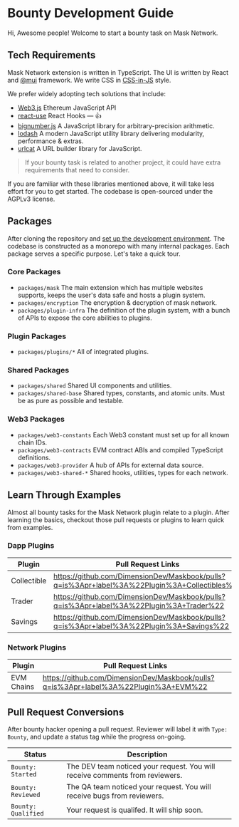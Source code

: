 # Bounty Development Guide

Hi, Awesome people! Welcome to start a bounty task on Mask Network.

## Tech Requirements

Mask Network extension is written in TypeScript. The UI is written by React and [@mui](https://mui.com/) framework. We write CSS in [CSS-in-JS](css-in-js.md) style.

We prefer widely adopting tech solutions that include:

- [Web3.js](https://web3js.readthedocs.io/) Ethereum JavaScript API
- [react-use](https://streamich.github.io/react-use/) React Hooks — 👍
- [bignumber.js](https://mikemcl.github.io/bignumber.js/) A JavaScript library for arbitrary-precision arithmetic.
- [lodash](https://lodash.com/docs/) A modern JavaScript utility library delivering modularity, performance & extras.
- [urlcat](https://urlcat.dev/) A URL builder library for JavaScript.

> If your bounty task is related to another project, it could have extra requirements that need to consider.

If you are familiar with these libraries mentioned above, it will take less effort for you to get started.
The codebase is open-sourced under the AGPLv3 license.

## Packages

After cloning the repository and [set up the development environment](setup.md). The codebase is constructed as a monorepo with many internal packages. Each package serves a specific purpose. Let's take a quick tour.

### Core Packages

- `packages/mask` The main extension which has multiple websites supports, keeps the user's data safe and hosts a plugin system.
- `packages/encryption` The encryption & decryption of mask network.
- `packages/plugin-infra` The definition of the plugin system, with a bunch of APIs to expose the core abilities to plugins.

### Plugin Packages

- `packages/plugins/*` All of integrated plugins.

### Shared Packages

- `packages/shared` Shared UI components and utilities.
- `packages/shared-base` Shared types, constants, and atomic units. Must be as pure as possible and testable.

### Web3 Packages

- `packages/web3-constants` Each Web3 constant must set up for all known chain IDs.
- `packages/web3-contracts` EVM contract ABIs and compiled TypeScript definitions.
- `packages/web3-provider` A hub of APIs for external data source.
- `packages/web3-shared-*` Shared hooks, utilities, types for each network.

## Learn Through Examples

Almost all bounty tasks for the Mask Network plugin relate to a plugin. After learning the basics, checkout those pull requests or plugins to learn quick from examples.

### Dapp Plugins

| Plugin      | Pull Request Links                                                                              |
| ----------- | ----------------------------------------------------------------------------------------------- |
| Collectible | <https://github.com/DimensionDev/Maskbook/pulls?q=is%3Apr+label%3A%22Plugin%3A+Collectibles%22> |
| Trader      | <https://github.com/DimensionDev/Maskbook/pulls?q=is%3Apr+label%3A%22Plugin%3A+Trader%22>       |
| Savings     | <https://github.com/DimensionDev/Maskbook/pulls?q=is%3Apr+label%3A%22Plugin%3A+Savings%22>      |

### Network Plugins

| Plugin     | Pull Request Links                                                                     |
| ---------- | -------------------------------------------------------------------------------------- |
| EVM Chains | <https://github.com/DimensionDev/Maskbook/pulls?q=is%3Apr+label%3A%22Plugin%3A+EVM%22> |

## Pull Request Conversions

After bounty hacker opening a pull request. Reviewer will label it with `Type: Bounty`, and update a status tag while the progress on-going.

| Status              | Description                                                                  |
| ------------------- | ---------------------------------------------------------------------------- |
| `Bounty: Started`   | The DEV team noticed your request. You will receive comments from reviewers. |
| `Bounty: Reviewed`  | The QA team noticed your request. You will receive bugs from reviewers.      |
| `Bounty: Qualified` | Your request is qualifed. It will ship soon.                                 |
